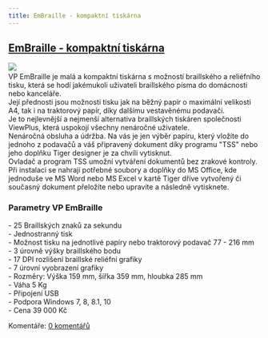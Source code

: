 ```yaml
---
title: EmBraille - kompaktní tiskárna
---
```

## [EmBraille - kompaktní tiskárna](clanky.php?id=56)

[![](admin/upload/EmBraille.jpg)](admin/upload/EmBraille.jpg)    
VP EmBraille je malá a kompaktní tiskárna s možností braillského a reliéfního tisku, která se hodí jakémukoli uživateli braillského písma do domácnosti nebo kanceláře.  
Její přednosti jsou možnosti tisku jak na běžný papír o maximální velikosti A4, tak i na traktorový papír, díky dalšímu vestavěnému podavači.  
Je to nejlevnější a nejmenší alternativa braillských tiskáren společnosti ViewPlus, která uspokojí všechny nenáročné uživatele.  
Nenáročná obsluha a údržba. Na vás je jen výběr papíru, který vložíte do jednoho z podavačů a váš připravený dokument díky programu "TSS" nebo jeho doplňku Tiger designer je za chvíli vytisknut.  
Ovladač a program TSS umožní vytváření dokumentů bez zrakové kontroly.  
Při instalaci se nahrají potřebné soubory a doplňky do MS Office, kde jednoduše ve MS Word nebo MS Excel v kartě Tiger dříve vytvořený či současný dokument přeložíte nebo upravíte a následně vytisknete.  
  

### Parametry VP EmBraille

  
\- 25 Braillských znaků za sekundu  
\- Jednostranný tisk  
\- Možnost tisku na jednotlivé papíry nebo traktorový podavač 77 - 216 mm  
\- 3 úrovně výšky braillského bodu  
\- 17 DPI rozlišení braillské reliéfní grafiky  
\- 7 úrovní vyobrazení grafiky  
\- Rozměry: Výška 159 mm, šířka 359 mm, hloubka 285 mm  
\- Váha 5 Kg  
\- Připojení USB  
\- Podpora Windows 7, 8, 8.1, 10  
\- Cena 39 000 Kč

  

Komentáře: [0 komentářů](komentare.php?typ2=1&id=56)